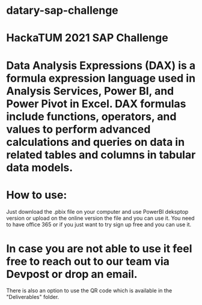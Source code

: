# datary-sap-challenge
# HackaTUM 2021 SAP Challenge

# Data Analysis Expressions (DAX) is a formula expression language used in Analysis Services, Power BI, and Power Pivot in Excel. DAX formulas include functions, operators, and values to perform advanced calculations and queries on data in related tables and columns in tabular data models.

# How to use:
Just download the .pbix file on your computer and use PowerBI deksptop version or upload on the online version the file and you can use it.
You need to have office 365 or if you just want to try sign up free and you can use it.

# In case you are not able to use it feel free to reach out to our team via Devpost or drop an email.

There is also an option to use the QR code which is available in the "Deliverables" folder. 
